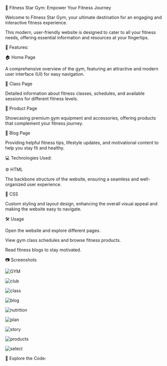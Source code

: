 🌟 Fitness Star Gym: Empower Your Fitness Journey

Welcome to Fitness Star Gym, your ultimate destination for an engaging and interactive fitness experience. 

This modern, user-friendly website is designed to cater to all your fitness needs, offering essential information and resources at your fingertips.

📌 Features:

🏠 Home Page

A comprehensive overview of the gym, featuring an attractive and modern user interface (UI) for easy navigation.

💪 Class Page

Detailed information about fitness classes, schedules, and available sessions for different fitness levels.

🛒 Product Page

Showcasing premium gym equipment and accessories, offering products that complement your fitness journey.

📝 Blog Page

Providing helpful fitness tips, lifestyle updates, and motivational content to help you stay fit and healthy.

💻 Technologies Used:

⚙️ HTML

The backbone structure of the website, ensuring a seamless and well-organized user experience.

🎨 CSS

Custom styling and layout design, enhancing the overall visual appeal and making the website easy to navigate.


🛠️ Usage

Open the website and explore different pages.

View gym class schedules and browse fitness products.

Read fitness blogs to stay motivated.


📷 Screenshots


![GYM](https://github.com/user-attachments/assets/f10ef486-a62b-4f8e-bb26-a226c4836d41)

![club](https://github.com/user-attachments/assets/583a31b8-ae0e-438f-ae59-85b80932049c)

![class](https://github.com/user-attachments/assets/5114a4bb-83c5-4a83-8e1a-1259f144567a)

![blog](https://github.com/user-attachments/assets/817b86b8-da9e-4ef3-9bbf-048ed6961f33)

![nutrition](https://github.com/user-attachments/assets/03105931-4b1c-4f2e-9553-f89f5fd40a7f)

![plan](https://github.com/user-attachments/assets/e3c465a1-0d23-4c4a-bca4-e8843361b971)

![story](https://github.com/user-attachments/assets/4699388e-31bc-4f20-9b01-7567c185a3ae)

![products](https://github.com/user-attachments/assets/17eb6b18-3628-4fab-8102-352a9d00c2f1)

![select](https://github.com/user-attachments/assets/423ce122-8665-4ca7-bd28-2522362afb7b)


🔗 Explore the Code:
















